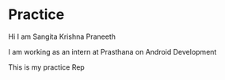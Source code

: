 # Practice
Hi I am Sangita Krishna Praneeth

I am working as an intern at Prasthana on Android Development

This is my practice Rep
